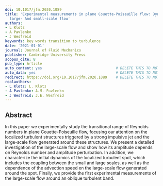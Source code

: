 ```yaml
---
doi: 10.1017/jfm.2020.1089
title: 'Experimental measurements in plane Couette-Poiseuille flow: Dynamics of the
  large- And small-scale flow'
authors:
- L Klotz
- A Pavlenko
- J Wesfreid
keywords: key words transition to turbulence
date: '2021-01-01'
journal: Journal of Fluid Mechanics
publisher: Cambridge University Press
scopus_cite: 8
pub_type: Article
auto_content: yes                                  # DELETE THIS TO NOT AUTO GENERATE CONTENT
auto_data: yes                                     # DELETE THIS TO NOT AUTO GENERATE METADATA
redirect: https://doi.org/10.1017/jfm.2020.1089    # DELETE THIS TO NOT REDIRECT
realauthors:
- L Klotz: L. Klotz
- A Pavlenko: A.M. Pavlenko
- J Wesfreid: J.E. Wesfreid
---
```



## Abstract
In this paper we experimentally study the transitional range of Reynolds numbers in plane Couette-Poiseuille flow, focusing our attention on the localized turbulent structures triggered by a strong impulsive jet and the large-scale flow generated around these structures. We present a detailed investigation of the large-scale flow and show how its amplitude depends on Reynolds number and amplitude perturbation. In addition, we characterize the initial dynamics of the localized turbulent spot, which includes the coupling between the small and large scales, as well as the dependence of the advection speed on the large-scale flow generated around the spot. Finally, we provide the first experimental measurements of the large-scale flow around an oblique turbulent band.
